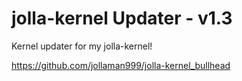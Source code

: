 jolla-kernel Updater -  v1.3
=============================

Kernel updater for my jolla-kernel!

https://github.com/jollaman999/jolla-kernel_bullhead
